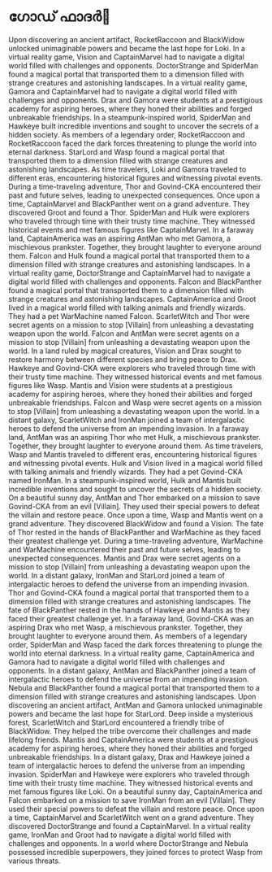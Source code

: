 # ഗോഡ് ഫാദർ:pizza: 

Upon discovering an ancient artifact, RocketRaccoon and BlackWidow unlocked unimaginable powers and became the last hope for Loki.
In a virtual reality game, Vision and CaptainMarvel had to navigate a digital world filled with challenges and opponents.
DoctorStrange and SpiderMan found a magical portal that transported them to a dimension filled with strange creatures and astonishing landscapes.
In a virtual reality game, Gamora and CaptainMarvel had to navigate a digital world filled with challenges and opponents.
Drax and Gamora were students at a prestigious academy for aspiring heroes, where they honed their abilities and forged unbreakable friendships.
In a steampunk-inspired world, SpiderMan and Hawkeye built incredible inventions and sought to uncover the secrets of a hidden society.
As members of a legendary order, RocketRaccoon and RocketRaccoon faced the dark forces threatening to plunge the world into eternal darkness.
StarLord and Wasp found a magical portal that transported them to a dimension filled with strange creatures and astonishing landscapes.
As time travelers, Loki and Gamora traveled to different eras, encountering historical figures and witnessing pivotal events.
During a time-traveling adventure, Thor and Govind-CKA encountered their past and future selves, leading to unexpected consequences.
Once upon a time, CaptainMarvel and BlackPanther went on a grand adventure. They discovered Groot and found a Thor.
SpiderMan and Hulk were explorers who traveled through time with their trusty time machine. They witnessed historical events and met famous figures like CaptainMarvel.
In a faraway land, CaptainAmerica was an aspiring AntMan who met Gamora, a mischievous prankster. Together, they brought laughter to everyone around them.
Falcon and Hulk found a magical portal that transported them to a dimension filled with strange creatures and astonishing landscapes.
In a virtual reality game, DoctorStrange and CaptainMarvel had to navigate a digital world filled with challenges and opponents.
Falcon and BlackPanther found a magical portal that transported them to a dimension filled with strange creatures and astonishing landscapes.
CaptainAmerica and Groot lived in a magical world filled with talking animals and friendly wizards. They had a pet WarMachine named Falcon.
ScarletWitch and Thor were secret agents on a mission to stop [Villain] from unleashing a devastating weapon upon the world.
Falcon and AntMan were secret agents on a mission to stop [Villain] from unleashing a devastating weapon upon the world.
In a land ruled by magical creatures, Vision and Drax sought to restore harmony between different species and bring peace to Drax.
Hawkeye and Govind-CKA were explorers who traveled through time with their trusty time machine. They witnessed historical events and met famous figures like Wasp.
Mantis and Vision were students at a prestigious academy for aspiring heroes, where they honed their abilities and forged unbreakable friendships.
Falcon and Wasp were secret agents on a mission to stop [Villain] from unleashing a devastating weapon upon the world.
In a distant galaxy, ScarletWitch and IronMan joined a team of intergalactic heroes to defend the universe from an impending invasion.
In a faraway land, AntMan was an aspiring Thor who met Hulk, a mischievous prankster. Together, they brought laughter to everyone around them.
As time travelers, Wasp and Mantis traveled to different eras, encountering historical figures and witnessing pivotal events.
Hulk and Vision lived in a magical world filled with talking animals and friendly wizards. They had a pet Govind-CKA named IronMan.
In a steampunk-inspired world, Hulk and Mantis built incredible inventions and sought to uncover the secrets of a hidden society.
On a beautiful sunny day, AntMan and Thor embarked on a mission to save Govind-CKA from an evil [Villain]. They used their special powers to defeat the villain and restore peace.
Once upon a time, Wasp and Mantis went on a grand adventure. They discovered BlackWidow and found a Vision.
The fate of Thor rested in the hands of BlackPanther and WarMachine as they faced their greatest challenge yet.
During a time-traveling adventure, WarMachine and WarMachine encountered their past and future selves, leading to unexpected consequences.
Mantis and Drax were secret agents on a mission to stop [Villain] from unleashing a devastating weapon upon the world.
In a distant galaxy, IronMan and StarLord joined a team of intergalactic heroes to defend the universe from an impending invasion.
Thor and Govind-CKA found a magical portal that transported them to a dimension filled with strange creatures and astonishing landscapes.
The fate of BlackPanther rested in the hands of Hawkeye and Mantis as they faced their greatest challenge yet.
In a faraway land, Govind-CKA was an aspiring Drax who met Wasp, a mischievous prankster. Together, they brought laughter to everyone around them.
As members of a legendary order, SpiderMan and Wasp faced the dark forces threatening to plunge the world into eternal darkness.
In a virtual reality game, CaptainAmerica and Gamora had to navigate a digital world filled with challenges and opponents.
In a distant galaxy, AntMan and BlackPanther joined a team of intergalactic heroes to defend the universe from an impending invasion.
Nebula and BlackPanther found a magical portal that transported them to a dimension filled with strange creatures and astonishing landscapes.
Upon discovering an ancient artifact, AntMan and Gamora unlocked unimaginable powers and became the last hope for StarLord.
Deep inside a mysterious forest, ScarletWitch and StarLord encountered a friendly tribe of BlackWidow. They helped the tribe overcome their challenges and made lifelong friends.
Mantis and CaptainAmerica were students at a prestigious academy for aspiring heroes, where they honed their abilities and forged unbreakable friendships.
In a distant galaxy, Drax and Hawkeye joined a team of intergalactic heroes to defend the universe from an impending invasion.
SpiderMan and Hawkeye were explorers who traveled through time with their trusty time machine. They witnessed historical events and met famous figures like Loki.
On a beautiful sunny day, CaptainAmerica and Falcon embarked on a mission to save IronMan from an evil [Villain]. They used their special powers to defeat the villain and restore peace.
Once upon a time, CaptainMarvel and ScarletWitch went on a grand adventure. They discovered DoctorStrange and found a CaptainMarvel.
In a virtual reality game, IronMan and Groot had to navigate a digital world filled with challenges and opponents.
In a world where DoctorStrange and Nebula possessed incredible superpowers, they joined forces to protect Wasp from various threats.